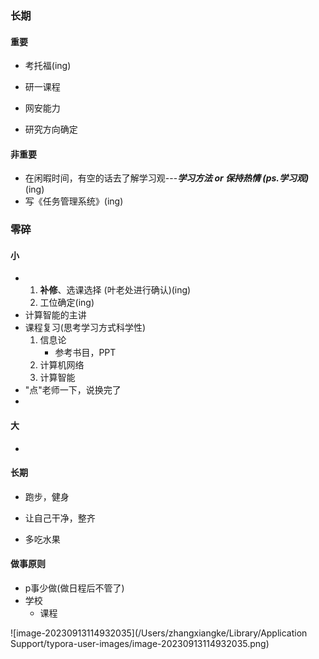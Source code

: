 ### 长期



#### 重要

+ 考托福(ing)

+ 研一课程

+ 网安能力

+ 研究方向确定

  


#### 非重要

+ 在闲暇时间，有空的话去了解学习观---***学习方法 or 保持热情   (ps.学习观)***(ing)
+ 写《任务管理系统》(ing)









### 零碎



#### 小



+ 1. **补修**、选课选择 (叶老处进行确认)(ing)
  1. 工位确定(ing)
+ 计算智能的主讲
+ 课程复习(思考学习方式科学性)
  1. 信息论
     + 参考书目，PPT
  2. 计算机网络
  3. 计算智能
+ "点"老师一下，说换完了
+ 





#### 大

+ 

  





#### 长期

+ 跑步，健身

+ 让自己干净，整齐

+ 多吃水果

  





















#### 做事原则

+ p事少做(做日程后不管了)
+ 学校
  + 课程



![image-20230913114932035](/Users/zhangxiangke/Library/Application Support/typora-user-images/image-20230913114932035.png)
